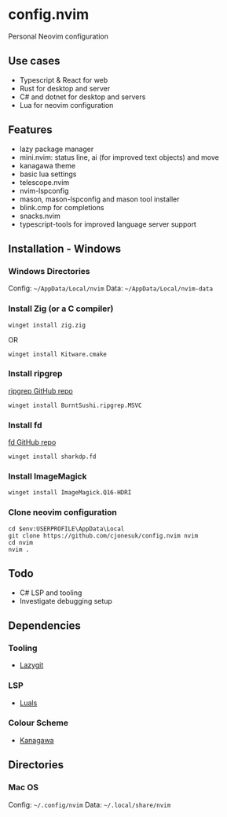 # config.nvim

Personal Neovim configuration

## Use cases

- Typescript & React for web
- Rust for desktop and server
- C# and dotnet for desktop and servers
- Lua for neovim configuration

## Features

- lazy package manager
- mini.nvim: status line, ai (for improved text objects) and move
- kanagawa theme
- basic lua settings
- telescope.nvim
- nvim-lspconfig
- mason, mason-lspconfig and mason tool installer
- blink.cmp for completions
- snacks.nvim
- typescript-tools for improved language server support

## Installation - Windows

### Windows Directories

Config: `~/AppData/Local/nvim`
Data: `~/AppData/Local/nvim-data`

### Install Zig (or a C compiler)

```
winget install zig.zig
```

OR

```
winget install Kitware.cmake
```

### Install ripgrep

[ripgrep GitHub repo](https://github.com/BurntSushi/ripgrep)

```
winget install BurntSushi.ripgrep.MSVC
```

### Install fd

[fd GitHub repo](https://github.com/sharkdp/fd)

```
winget install sharkdp.fd
```

### Install ImageMagick

```
winget install ImageMagick.Q16-HDRI
```

### Clone neovim configuration

```
cd $env:USERPROFILE\AppData\Local
git clone https://github.com/cjonesuk/config.nvim nvim
cd nvim
nvim .
```

## Todo

- C# LSP and tooling
- Investigate debugging setup

## Dependencies

### Tooling

- [Lazygit](https://github.com/jesseduffield/lazygit)

### LSP

- [Luals](https://luals.github.io/#neovim-install)

### Colour Scheme

- [Kanagawa](https://github.com/rebelot/kanagawa.nvim)

## Directories

### Mac OS

Config: `~/.config/nvim`
Data: `~/.local/share/nvim`
